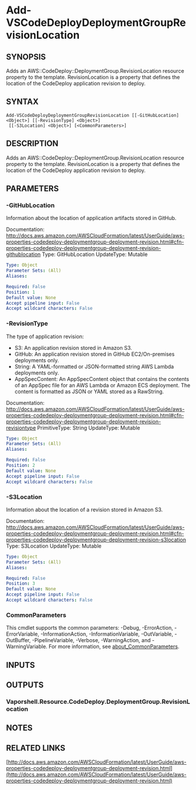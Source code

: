 # Add-VSCodeDeployDeploymentGroupRevisionLocation

## SYNOPSIS
Adds an AWS::CodeDeploy::DeploymentGroup.RevisionLocation resource property to the template.
RevisionLocation is a property that defines the location of the CodeDeploy application revision to deploy.

## SYNTAX

```
Add-VSCodeDeployDeploymentGroupRevisionLocation [[-GitHubLocation] <Object>] [[-RevisionType] <Object>]
 [[-S3Location] <Object>] [<CommonParameters>]
```

## DESCRIPTION
Adds an AWS::CodeDeploy::DeploymentGroup.RevisionLocation resource property to the template.
RevisionLocation is a property that defines the location of the CodeDeploy application revision to deploy.

## PARAMETERS

### -GitHubLocation
Information about the location of application artifacts stored in GitHub.

Documentation: http://docs.aws.amazon.com/AWSCloudFormation/latest/UserGuide/aws-properties-codedeploy-deploymentgroup-deployment-revision.html#cfn-properties-codedeploy-deploymentgroup-deployment-revision-githublocation
Type: GitHubLocation
UpdateType: Mutable

```yaml
Type: Object
Parameter Sets: (All)
Aliases:

Required: False
Position: 1
Default value: None
Accept pipeline input: False
Accept wildcard characters: False
```

### -RevisionType
The type of application revision:
+ S3: An application revision stored in Amazon S3.
+ GitHub: An application revision stored in GitHub EC2/On-premises deployments only.
+ String: A YAML-formatted or JSON-formatted string AWS Lambda deployments only.
+ AppSpecContent: An AppSpecContent object that contains the contents of an AppSpec file for an AWS Lambda or Amazon ECS deployment.
The content is formatted as JSON or YAML stored as a RawString.

Documentation: http://docs.aws.amazon.com/AWSCloudFormation/latest/UserGuide/aws-properties-codedeploy-deploymentgroup-deployment-revision.html#cfn-properties-codedeploy-deploymentgroup-deployment-revision-revisiontype
PrimitiveType: String
UpdateType: Mutable

```yaml
Type: Object
Parameter Sets: (All)
Aliases:

Required: False
Position: 2
Default value: None
Accept pipeline input: False
Accept wildcard characters: False
```

### -S3Location
Information about the location of a revision stored in Amazon S3.

Documentation: http://docs.aws.amazon.com/AWSCloudFormation/latest/UserGuide/aws-properties-codedeploy-deploymentgroup-deployment-revision.html#cfn-properties-codedeploy-deploymentgroup-deployment-revision-s3location
Type: S3Location
UpdateType: Mutable

```yaml
Type: Object
Parameter Sets: (All)
Aliases:

Required: False
Position: 3
Default value: None
Accept pipeline input: False
Accept wildcard characters: False
```

### CommonParameters
This cmdlet supports the common parameters: -Debug, -ErrorAction, -ErrorVariable, -InformationAction, -InformationVariable, -OutVariable, -OutBuffer, -PipelineVariable, -Verbose, -WarningAction, and -WarningVariable. For more information, see [about_CommonParameters](http://go.microsoft.com/fwlink/?LinkID=113216).

## INPUTS

## OUTPUTS

### Vaporshell.Resource.CodeDeploy.DeploymentGroup.RevisionLocation
## NOTES

## RELATED LINKS

[http://docs.aws.amazon.com/AWSCloudFormation/latest/UserGuide/aws-properties-codedeploy-deploymentgroup-deployment-revision.html](http://docs.aws.amazon.com/AWSCloudFormation/latest/UserGuide/aws-properties-codedeploy-deploymentgroup-deployment-revision.html)

